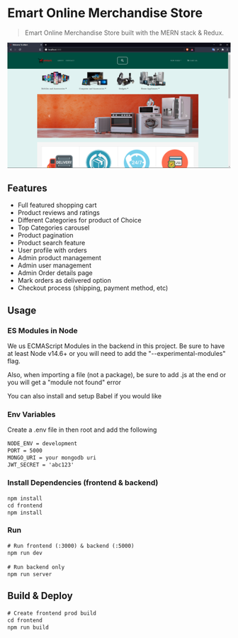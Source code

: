 # Emart Online Merchandise Store

> Emart Online Merchandise Store built with the MERN stack & Redux.

![screenshot](https://github.com/singhbipinb/Emart-India/blob/main/uploads/picofhome.png?raw=true)

## Features

- Full featured shopping cart
- Product reviews and ratings
- Different Categories for product of Choice
- Top Categories carousel
- Product pagination
- Product search feature
- User profile with orders
- Admin product management
- Admin user management
- Admin Order details page
- Mark orders as delivered option
- Checkout process (shipping, payment method, etc)

## Usage

### ES Modules in Node

We us ECMAScript Modules in the backend in this project. Be sure to have at least Node v14.6+ or you will need to add
the "--experimental-modules" flag.

Also, when importing a file (not a package), be sure to add .js at the end or you will get a "module not found" error

You can also install and setup Babel if you would like

### Env Variables

Create a .env file in then root and add the following

```
NODE_ENV = development
PORT = 5000
MONGO_URI = your mongodb uri
JWT_SECRET = 'abc123'
```

### Install Dependencies (frontend & backend)

```
npm install
cd frontend
npm install
```

### Run

```
# Run frontend (:3000) & backend (:5000)
npm run dev

# Run backend only
npm run server
```

## Build & Deploy

```
# Create frontend prod build
cd frontend
npm run build
```
